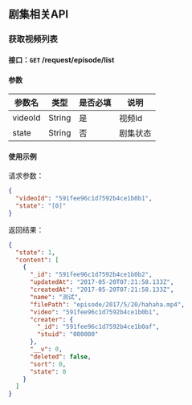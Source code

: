 ## 剧集相关API
### 获取视频列表
#### 接口：`GET` /request/episode/list
#### 参数



参数名 | 类型 | 是否必填 | 说明
--- | --- | --- | ---
videoId | String | 是 | 视频Id
state | String | 否 | 剧集状态



#### 使用示例

请求参数：

```json
{
  "videoId": "591fee96c1d7592b4ce1b0b1",
  "state": "[0]"
}
```

返回结果：

```json
{
  "state": 1,
  "content": [
    {
      "_id": "591fee96c1d7592b4ce1b0b2",
      "updatedAt": "2017-05-20T07:21:58.133Z",
      "createdAt": "2017-05-20T07:21:58.133Z",
      "name": "测试",
      "filePath": "episode/2017/5/20/hahaha.mp4",
      "video": "591fee96c1d7592b4ce1b0b1",
      "creater": {
        "_id": "591fee96c1d7592b4ce1b0af",
        "stuid": "000000"
      },
      "__v": 0,
      "deleted": false,
      "sort": 0,
      "state": 0
    }
  ]
}
```